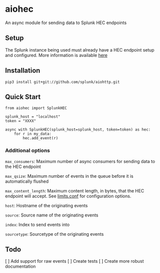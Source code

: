 # aiohec

An async module for sending data to Splunk HEC endpoints


## Setup

The Splunk instance being used must already have a HEC endpoint setup and configured.
More information is available [here](https://docs.splunk.com/Documentation/Splunk/latest/Data/UsetheHTTPEventCollector)

## Installation

    pip3 install git+git://github.com/splunk/aiohttp.git

## Quick Start

    from aiohec import SplunkHEC

    splunk_host = "localhost"
    token = "XXXX"

    async with SplunkHEC(splunk_host=splunk_host, token=token) as hec:
        for r in my_data:
            hec.add_event(r)


### Additional options

`max_consumers`: Maximum number of async consumers for sending data to the HEC endpoint

`max_qsize`: Maximum number of events in the queue before it is automatically flushed

`max_content_length`: Maximum content length, in bytes, that the HEC endpoint will accept. See [limits.conf](https://docs.splunk.com/Documentation/Splunk/latest/Admin/Limitsconf#.5Bhttp_input.5D) for configuration options.

`host`: Hostname of the originating events

`source`: Source name of the originating events

`index`: Index to send events into

`sourcetype`: Sourcetype of the originating events

## Todo

[ ] Add support for raw events
[ ] Create tests
[ ] Create more robust documentation
